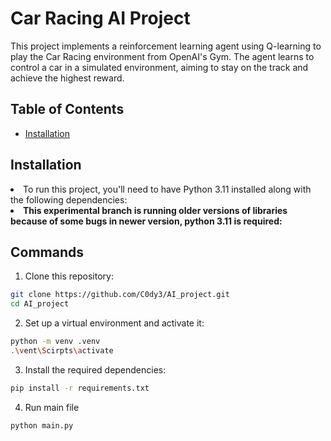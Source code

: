 # Car Racing AI Project

This project implements a reinforcement learning agent using Q-learning to play the Car Racing environment from OpenAI's Gym. The agent learns to control a car in a simulated environment, aiming to stay on the track and achieve the highest reward.

## Table of Contents

- [Installation](#installation)

## Installation

<li>To run this project, you'll need to have Python 3.11 installed along with the following dependencies:</li>
<li><b>This experimental branch is running older versions of libraries because of some bugs in newer version, python 3.11 is required:</b></li>

## Commands

1. Clone this repository:
 ```bash
git clone https://github.com/C0dy3/AI_project.git
cd AI_project
```
2.  Set up a virtual environment and activate it:
```bash
python -m venv .venv
.\vent\Scirpts\activate
```
3. Install the required dependencies:
```bash
pip install -r requirements.txt
```
4. Run main file
```bash
python main.py
```

